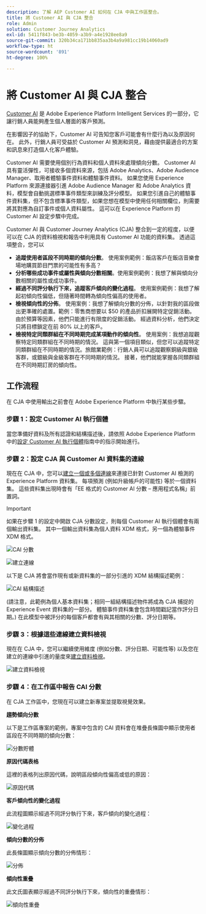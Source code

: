 ```yaml
---
description: 了解 AEP Customer AI 如何在 CJA 中與工作區整合。
title: 將 Customer AI 與 CJA 整合
role: Admin
solution: Customer Journey Analytics
exl-id: 5411f843-be3b-4059-a3b9-a4e1928ee8a9
source-git-commit: 320b34ca171bb835aa3b4a9a981cc19b14060ad9
workflow-type: ht
source-wordcount: '891'
ht-degree: 100%

---
```


# 將 Customer AI 與 CJA 整合

[Customer AI](https://experienceleague.adobe.com/docs/experience-platform/intelligent-services/customer-ai/overview.html?lang=zh-Hant) 是 Adobe Experience Platform Intelligent Services 的一部分，它讓行銷人員能夠產生個人層面的客戶預測。

在影響因子的協助下，Customer AI 可告知您客戶可能會有什麼行為以及原因何在。 此外，行銷人員可受益於 Customer AI 預測和洞見，藉由提供最適合的方案和訊息來打造個人化客戶體驗。

Customer AI 需要使用個別行為資料和個人資料來處理傾向分數。 Customer AI 具有靈活彈性，可接收多個資料來源，包括 Adobe Analytics、Adobe Audience Manager、取用者體驗事件資料和體驗事件資料。 如果您使用 Experience Platform 來源連接器引進 Adobe Audience Manager 和 Adobe Analytics 資料，模型會自動挑選標準事件類型來訓練及評分模型。 如果您引進自己的體驗事件資料集，但不包含標準事件類型，如果您想在模型中使用任何相關欄位，則需要將其對應為自訂事件或個人資料屬性。 這可以在 Experience Platform 的 Customer AI 設定步驟中完成。 &#x200B;

Customer AI 與 Customer Journey Analytics (CJA) 整合到一定的程度，以便可以在 CJA 的資料檢視和報告中利用具有 Customer AI 功能的資料集。 透過這項整合，您可以

* **追蹤使用者區段不同時期的傾向分數**。 使用案例範例：飯店客戶在飯店音樂會場地購買節目門票的可能性有多高？
* **分析哪些成功事件或屬性與傾向分數相關**。 &#x200B;使用案例範例：我想了解與傾向分數相關的屬性或成功事件。
* **經過不同評分執行下來，追蹤客戶傾向的變化過程**。 使用案例範例：我想了解起初傾向性偏低，但隨著時間轉為傾向性偏高的使用者。&#x200B;
* **檢視傾向性的分佈**。 使用案例：我想了解傾向分數的分佈，以針對我的區段做出更準確的處置。 &#x200B;範例：零售商想要以 $50 的產品折扣展開特定促銷活動。 由於預算等因素，他們只能進行有限度的促銷活動。 經過資料分析，他們決定只將目標鎖定在前 80% 以上的客戶。
* **檢視特定同類群組在不同時期完成某項動作的傾向性**。 使用案例：我想追蹤觀察特定同類群組在不同時期的情況。 這與第一個項目類似，但您可以追蹤特定同類群組在不同時期的情況。&#x200B; 旅館業範例：行銷人員可以追蹤觀察銅級與銀級客群，或銀級與金級客群在不同時期的情況。 接著，他們就能掌握各同類群組在不同時期訂房的傾向性。 &#x200B;

## 工作流程

在 CJA 中使用輸出之前會在 Adobe Experience Platform 中執行某些步驟。

### 步驟 1：設定 Customer AI 執行個體

當您準備好資料及所有認證和結構描述後，請依照 Adobe Experience Platform 中的[設定 Customer AI 執行個體](https://experienceleague.adobe.com/docs/experience-platform/intelligent-services/customer-ai/user-guide/configure.html?lang=zh-Hant)指南中的指示開始進行。

### 步驟 2：設定 CJA 與 Customer AI 資料集的連線

現在在 CJA 中，您可以[建立一個或多個連線](/help/connections/create-connection.md)來連接已針對 Customer AI 檢測的 Experience Platform 資料集。 每項預測 (例如升級帳戶的可能性) 等於一個資料集。 這些資料集出現時會有「EE 格式的 Customer AI 分數 – 應用程式名稱」前置詞。

>[!IMPORTANT]
>
>如果在步驟 1 的設定中開啟 CJA 分數設定，則每個 Customer AI 執行個體會有兩個輸出資料集。 其中一個輸出資料集為個人資料 XDM 格式，另一個為體驗事件 XDM 格式。

![CAI 分數](assets/cai-scores.png)

![建立連線](assets/create-conn.png)

以下是 CJA 將會當作現有或新資料集的一部分引進的 XDM 結構描述範例：

![CAI 結構描述](assets/cai-schema.png)

(請注意，此範例為個人基本資料集；相同一組結構描述物件將成為 CJA 捕捉的 Experience Event 資料集的一部分。 體驗事件資料集會包含時間戳記當作評分日期。) 在此模型中被評分的每個客戶都會有與其相關的分數、評分日期等。

### 步驟 3：根據這些連線建立資料檢視

現在在 CJA 中，您可以繼續使用維度 (例如分數、評分日期、可能性等) 以及您在建立的連線中引進的量度來[建立資料檢視](/help/data-views/create-dataview.md)。

![建立資料檢視](assets/create-dataview.png)

### 步驟 4：在工作區中報告 CAI 分數

在 CJA 工作區中，您現在可以建立新專案並提取視覺效果。

**趨勢傾向分數**

以下是工作區專案的範例，專案中包含的 CAI 資料會在堆疊長條圖中顯示使用者區段在不同時期的傾向分數：

![分數貯體](assets/workspace-scores.png)

**原因代碼表格**

這裡的表格列出原因代碼，說明區段傾向性偏高或低的原因&#x200B;：

![原因代碼](assets/reason-codes.png)

**客戶傾向性的變化過程**

此流程圖顯示經過不同評分執行下來，客戶傾向的變化過程&#x200B;：

![變化過程](assets/flow.png)

**傾向分數的分佈**

此長條圖顯示傾向分數的分佈情形&#x200B;：

![分佈](assets/distribution.png)

**傾向性重疊**

此文氏圖表顯示經過不同評分執行下來，傾向性的重疊情形：

![傾向性重疊](assets/venn.png)
